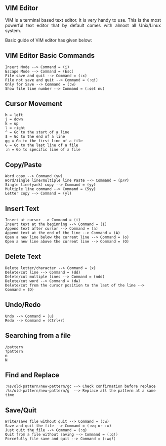 ## VIM Editor
<p align="justify"> VIM is a terminal based text editor. It is very handy to use. This is the most powerful text editor that by default comes with almost all Unix/Linux system. </p>

Basic guide of VIM editor has given below:

## VIM Editor Basic Commands
```
Insert Mode --> Command = (i)
Escape Mode --> Command = (Esc)
File save and quit --> Command = (:x)
File not save and quit --> Command = (:q!)
Only for Save --> Command = (:w)
Show file line number --> Command = (:set nu)
```

## Cursor Movement
```
h = left
j = down
k = up
l = right
^ = Go to the start of a line
$ = Go to the end of a line
gg = Go to the first line of a file
G = Go to the last line of a file
:n = Go to specific line of a file
```

## Copy/Paste
```
Word copy --> Command (yw)
Word/single line/multiple line Paste --> Command = (p/P)
Single line(yank) copy --> Command = (yy)
Multiple line command --> Command = (5yy)
Letter copy --> Command = (yl)
```

## Insert Text
```
Insert at cursor --> Command = (i)
Insert text at the beginning --> Command = (I)
Append text after cursor --> Command = (a)
Append text at the end of the line --> Command = (A)
Open a new line below the current line --> Command = (o)
Open a new line above the current line --> Command = (O)
```

## Delete Text
```
Delete letter/character --> Command = (x)
Delete/cut line --> Command = (dd)
Delete/cut multiple lines --> Command = (ndd)
Delete/cut word --> Command = (dw)
Delete/cut from the cursor position to the last of the line --> Command = (D)
```

## Undo/Redo
```
Undo --> Command = (u)
Redo --> Command = (Ctrl+r)
```

## Searching from a file
```
/pattern
?pattern
n
N
```

## Find and Replace
```
:%s/old-pattern/new-pattern/gc --> Check confirmation before replace
:%s/old-pattern/new-pattern/g  --> Replace all the pattern at a same time
```

## Save/Quit
```
Write/save file without quit --> Command = (:w)
Save and quit the file --> Command = (:wq or :x)
Just quit the file --> Command = (:q)
Quit from a file without saving --> Command = (:q!)
Forcefully file save and quit --> Command = (:wq!)
```